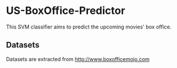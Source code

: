 # US-BoxOffice-Predictor

This SVM classifier aims to predict the upcoming movies' box office. 


## Datasets

Datasets are extracted from http://www.boxofficemojo.com
